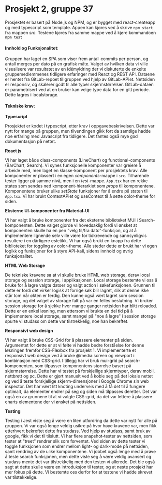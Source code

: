 # Prosjekt 2, gruppe 37

Prosjektet er basert på Node.js og NPM, og er bygget med react-createapp og med typescript som template. 
Appen kan kjøres ved å skrive `npm start` fra mappen *src*. Testene kjøres fra samme mappe ved å kjøre kommandoen `npm test`


#### Innhold og Funksjonalitet:
Gruppen har laget en SPA som viser frem antall commits per person, og antall merges per dato på en grafisk måte. Valget av hvilken data vi ville visualisere var resultatet av en idémyldring der vi diskuterte de enkelte gruppemedlemmenes tidligere erfaringer med React og REST API. Dataene er hentet fra GitLab-repoet til gruppen ved hjelp av GitLab-APIet. Nettsiden er responsiv, og skalerer godt til alle typer skjermstørrelser. GitLab-dataen er parametrisert ved at en bruker kan velge type data for en gitt periode. Dette lagres i localstorage. 


#### Tekniske krav:

**Typescript**

Prosjektet er kodet i typescript, etter krav i oppgavebeskrivelsen. Dette var nytt for mange på gruppen, men tilvendingen gikk fort da samtlige hadde noe erfaring med Javascript fra tidligere. Det fantes også mye god dokumentasjon på nettet.

**React js**

Vi har laget både class-components (LineChart) og functional-components (BarChart, Search). Vi synes funksjonelle komponenter var greiere å arbeide med, men laget én klasse-komponent per prosjektets krav. Alle komponenter er plassert i en egen *components*-mappe i `src`. Tilhørende tester ligger på samme nivå, men i en *test*-mappe. `App.tsx` har en rekke states som sendes ned komponent-hierarkiet som *props* til komponentene. Komponentene bruker ulike *setState* funksjoner for å endre på staten til `App.tsx`. Vi har brukt ContextAPIet og useContext til å sette color-theme for siden. 

**Eksterne UI-komponenter fra Material-UI**

Vi har valgt å bruke komponenter fra det eksterne biblioteket MUI i Search-komponenten. Dette valget gjorde vi hovedsaklig fordi vi ønsket at komponenten skulle ha en pen "velg til/fra dato"-funksjon, og at å implementere lignende selv ville være for tidkrevende og sannsynligvis resultere i en dårligere estetikk. Vi har også brukt en knapp fra dette biblioteket for toggling av color-theme. Alle steder dette er brukt har vi egen logikk og funksjoner for å styre API-kall, sidens innhold og øvrig funksjonalitet. 

**HTML Web Storage**

De tekniske kravene sa at vi skulle bruke HTML web storage, derav local storage og session storage, i applikasjonen. Local storage bestemte vi oss å bruke for å lagre valgte datoer og valgt action i søkefunksjonen. Grunnen til dette er fordi det virker logisk at forrige søk blir lagret, slik at denne ikke står tom når økten er ferdig. Den kunne også vært lagret som session storage, og det valget av storage falt på var en felles beslutning. Vi bruker session storage for å sjekke hvor mange ganger nettsiden har blitt reloaded. Dette er en enkel løsning, men ettersom vi brukte en del tid på å implementere local storage, samt mangel på "noe å lagre" i session storage spurte vi studass om dette var tilstrekkelig, noe han bekreftet.

**Responsivt web design**

Vi har valgt å bruke CSS-Grid for å plassere elementer på siden. Argumentet for dette er at vi følte vi hadde bedre forståelse for denne løsningen fremfor CSS-Flexbox fra prosjekt 1. Vi implementerte et responsivt web design ved å bruke @media screen og viewport i kombinasjon med CSS-grid. I tillegg har vi bruk mui-grid på search-komponenten, som tilpasser komponentens størrelse basert på skjermstørrelse. Dette har vi testet på forskjellige skjermtyper, derav mobil, nettbrett og pc. Dette er gjort manuelt ved å koble seg på det lokale nettet og ved å teste forskjellige skjerm-dimensjoner i Google Chrome sin web inspector. Det har vært litt knoting underveis med å få det til å fungere optimalt, da elementer endrer på seg og siden må tilpasses deretter. Det var også en av grunnene til at vi valgte CSS-grid, da det var lettere å plassere charts elementene der vi ønsket på nettsiden.

**Testing**

Testing i Jest viste seg å være en liten utfordring da dette var nytt for alle på gruppen. Vi var også lenge veldig usikre på hvor høye kravene var, men fikk etterhvert bekreftet dette fra studass. Ved hjelp av studass, samt bruk av google, fikk vi det til tilslutt. Vi har flere snapshot-tester av nettsiden, som tester at "treet" rendrer slik som forventet. Ved siden av dette tester vi toggle funksjonen som endrer mellom light- og dark-mode på nettsiden, samt rendring av de ulike komponentene. Vi jobbet også lenge med å prøve å teste search funksjonen, men dette viste seg å være veldig avansert og studass mente det var tilstrekkelig med den testen vi allerede. Det ble også sagt at dette skulle være en introduksjon til tester, og at neste prosjekt har mer fokus på dette. Vi bestemte oss derfor for at testene vi hadde skrevet var tilstekkelige.
